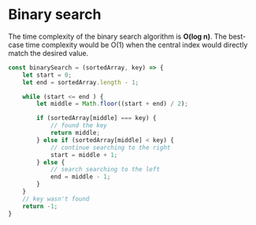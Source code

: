 # Binary search

The time complexity of the binary search algorithm is **O(log n)**. The best-case time complexity would be O(1) when the central index would directly match the desired value.
```js
const binarySearch = (sortedArray, key) => {
    let start = 0;
    let end = sortedArray.length - 1;

    while (start <= end ) {
        let middle = Math.floor((start + end) / 2);

        if (sortedArray[middle] === key) {
            // found the key
            return middle;
        } else if (sortedArray[middle] < key) {
            // continue searching to the right
            start = middle + 1;
        } else {
            // search searching to the left
            end = middle - 1;
        }
    }
	// key wasn't found
    return -1;
}
```

